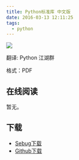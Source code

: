 ```yaml
---
title: Python标准库 中文版
date: 2016-03-13 12:11:25
tags:
  - python
---
```


![](https://img3.doubanio.com/lpic/s1512655.jpg)

翻译: Python 江湖群

格式：PDF

<!--more-->

## 在线阅读 ##

暂无。

## 下载 ##

+ [Sebug下载](http://old.sebug.net/paper/books/python/%E3%80%8APython%E6%A0%87%E5%87%86%E5%BA%93%E3%80%8B%E4%B8%AD%E6%96%87%E7%89%88.pdf)
+ [Github下载](https://cdn.jsdelivr.net/gh/it-ebooks/ebooks/Python%E6%A0%87%E5%87%86%E5%BA%93%20%E4%B8%AD%E6%96%87%E7%89%88.pdf)
